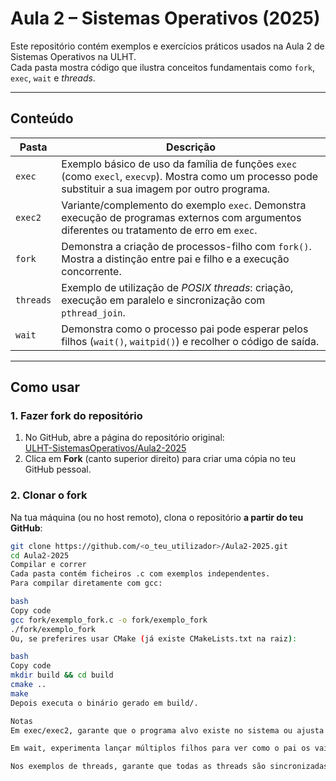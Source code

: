 # Aula 2 – Sistemas Operativos (2025)

Este repositório contém exemplos e exercícios práticos usados na Aula 2 de Sistemas Operativos na ULHT.  
Cada pasta mostra código que ilustra conceitos fundamentais como `fork`, `exec`, `wait` e *threads*.

---

## Conteúdo

| Pasta   | Descrição |
|---------|-----------|
| `exec`  | Exemplo básico de uso da família de funções `exec` (como `execl`, `execvp`). Mostra como um processo pode substituir a sua imagem por outro programa. |
| `exec2` | Variante/complemento do exemplo `exec`. Demonstra execução de programas externos com argumentos diferentes ou tratamento de erro em `exec`. |
| `fork`  | Demonstra a criação de processos-filho com `fork()`. Mostra a distinção entre pai e filho e a execução concorrente. |
| `threads` | Exemplo de utilização de *POSIX threads*: criação, execução em paralelo e sincronização com `pthread_join`. |
| `wait`  | Demonstra como o processo pai pode esperar pelos filhos (`wait()`, `waitpid()`) e recolher o código de saída. |

---

## Como usar

### 1. Fazer **fork** do repositório
1. No GitHub, abre a página do repositório original:  
   [ULHT-SistemasOperativos/Aula2-2025](https://github.com/ULHT-SistemasOperativos/Aula2-2025)  
2. Clica em **Fork** (canto superior direito) para criar uma cópia no teu GitHub pessoal.

### 2. Clonar o fork
Na tua máquina (ou no host remoto), clona o repositório **a partir do teu GitHub**:

```bash
git clone https://github.com/<o_teu_utilizador>/Aula2-2025.git
cd Aula2-2025
Compilar e correr
Cada pasta contém ficheiros .c com exemplos independentes.
Para compilar diretamente com gcc:

bash
Copy code
gcc fork/exemplo_fork.c -o fork/exemplo_fork
./fork/exemplo_fork
Ou, se preferires usar CMake (já existe CMakeLists.txt na raiz):

bash
Copy code
mkdir build && cd build
cmake ..
make
Depois executa o binário gerado em build/.

Notas
Em exec/exec2, garante que o programa alvo existe no sistema ou ajusta o caminho.

Em wait, experimenta lançar múltiplos filhos para ver como o pai os vai recolher.

Nos exemplos de threads, garante que todas as threads são sincronizadas com pthread_join para evitar terminação prematura.
